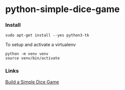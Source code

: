 # python-simple-dice-game

### Install

`sudo apt-get install --yes python3-tk`

To setup and activate a virtualenv

```
python -m venv venv
source venv/bin/activate
```

### Links

[Build a Simple Dice Game](https://opensource.com/article/17/10/python-101)
